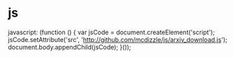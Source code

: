 # js

javascript: (function () { 
    var jsCode = document.createElement('script'); 
    jsCode.setAttribute('src', 'http://github.com/mcdizzle/js/arxiv_download.js');
  	document.body.appendChild(jsCode); 
 }());
